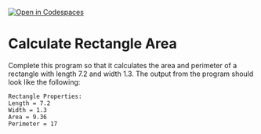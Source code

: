 [![Open in Codespaces](https://classroom.github.com/assets/launch-codespace-2972f46106e565e64193e422d61a12cf1da4916b45550586e14ef0a7c637dd04.svg)](https://classroom.github.com/open-in-codespaces?assignment_repo_id=20279291)
# Calculate Rectangle Area 

Complete this program so that it calculates the area and perimeter of a rectangle with length 7.2 and width 1.3. The output from the program should look like the following:

    Rectangle Properties:
    Length = 7.2
    Width = 1.3
    Area = 9.36
    Perimeter = 17
